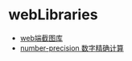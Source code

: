 # webLibraries

- [web端截图库](https://www.kaisir.cn/js-screen-shot/)
- [number-precision 数字精确计算](https://github.com/nefe/number-precision)
